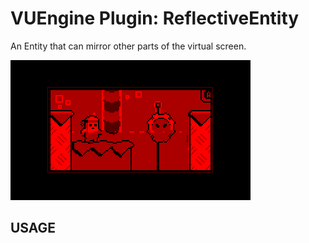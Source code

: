 VUEngine Plugin: ReflectiveEntity
=================================

An Entity that can mirror other parts of the virtual screen.

![Preview Image](preview.png)


USAGE
-----
